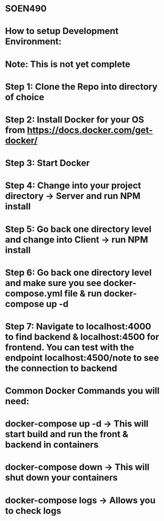 # SOEN490

# How to setup Development Environment:
# Note: This is not yet complete 

# Step 1: Clone the Repo into directory of choice
# Step 2: Install Docker for your OS from https://docs.docker.com/get-docker/
# Step 3: Start Docker
# Step 4: Change into your project directory -> Server and run NPM install
# Step 5: Go back one directory level and change into Client -> run NPM install
# Step 6: Go back one directory level and make sure you see docker-compose.yml file & run docker-compose up -d
# Step 7: Navigate to localhost:4000 to find backend & localhost:4500 for frontend. You can test with the endpoint localhost:4500/note to see the connection to backend

# Common Docker Commands you will need:
# docker-compose up -d -> This will start build and run the front & backend in containers
# docker-compose down -> This will shut down your containers
# docker-compose logs -> Allows you to check logs
